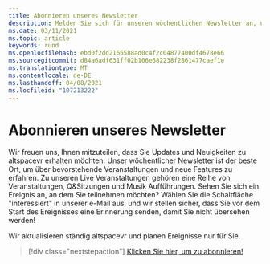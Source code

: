 ```yaml
---
title: Abonnieren unseres Newsletter
description: Melden Sie sich für unseren wöchentlichen Newsletter an, und informieren Sie sich über anstehende Veranstaltungen, neue Features und Community-Informationen.
ms.date: 03/11/2021
ms.topic: article
keywords: rund
ms.openlocfilehash: ebd0f2dd2166588ad0c4f2c04877400df4678e66
ms.sourcegitcommit: d84a6adf631ff02b106e682238f2861477caef1e
ms.translationtype: MT
ms.contentlocale: de-DE
ms.lasthandoff: 04/08/2021
ms.locfileid: "107213222"
---
```

# <a name="subscribing-to-our-newsletter"></a>Abonnieren unseres Newsletter

Wir freuen uns, Ihnen mitzuteilen, dass Sie Updates und Neuigkeiten zu altspacevr erhalten möchten. Unser wöchentlicher Newsletter ist der beste Ort, um über bevorstehende Veranstaltungen und neue Features zu erfahren. Zu unseren Live Veranstaltungen gehören eine Reihe von Veranstaltungen, Q&Sitzungen und Musik Aufführungen. Sehen Sie sich ein Ereignis an, an dem Sie teilnehmen möchten? Wählen Sie die Schaltfläche "interessiert" in unserer e-Mail aus, und wir stellen sicher, dass Sie vor dem Start des Ereignisses eine Erinnerung senden, damit Sie nicht übersehen werden!

Wir aktualisieren ständig altspacevr und planen Ereignisse nur für Sie. 

> [!div class="nextstepaction"] 
> [Klicken Sie hier, um zu abonnieren!](http://altvr.us7.list-manage.com/subscribe?u=ca3b0ab1f83e7c2123f094df6&id=519b6a1ca4)